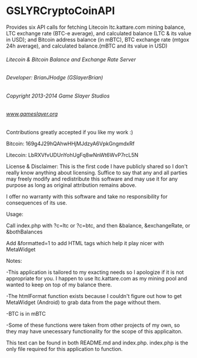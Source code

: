 GSLYRCryptoCoinAPI
==================

Provides six API calls for fetching Litecoin ltc.kattare.com mining balance, LTC exchange rate (BTC-e average), and calculated balance (LTC &amp; its value in USD); and Bitcoin address balance (in mBTC), BTC exchange rate (mtgox 24h average), and calculated balance.(mBTC and its value in USD)

######    Litecoin & Bitcoin Balance and Exchange Rate Server    ######
######          Developer: BrianJHodge (GSlayerBrian)            ######
######         Copyright 2013-2014 Game Slayer Studios           ######
######                  www.gameslayer.org                       ######

Contributions greatly accepted if you like my work :)

Bitcoin:  169g4J29hQAhwHHjMJdzyA6VpkGngmdxRf

Litecoin: LbRXVfvUDUnYohUgFq8wNnWt6WvP7rcL5N

License & Disclaimer:
This is the first code I have publicly shared so I don't really know anything about licensing.
Suffice to say that any and all parties may freely modify and redistribute this software and  may use it for any purpose as long as original attribution remains above.

I offer no warranty with this software and take no responsibility for consequences of its use.


Usage:

Call index.php with ?c=ltc or ?c=btc, and then &balance, &exchangeRate, or &bothBalances

Add &formatted=1 to add HTML tags which help it play nicer with MetaWidget


Notes:

-This application is tailored to my exacting needs so I apologize if it is not appropriate for you. I happen to use ltc.kattare.com as my mining pool and wanted to keep on top of my balance there.

-The htmlFormat function exists because I couldn't figure out how to get MetaWidget (Android) to grab data from the page without them.

-BTC is in mBTC

-Some of these functions were taken from other projects of my own, so they may have unecessary functionality for the scope of this applicaiton.

This text can be found in both README.md and index.php. index.php is the only file required for this application to function.
